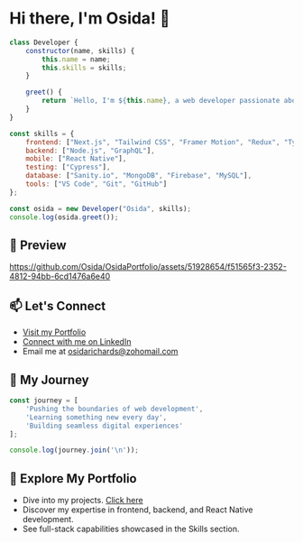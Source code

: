 # Hi there, I'm Osida! 👋

```javascript
class Developer {
    constructor(name, skills) {
        this.name = name;
        this.skills = skills;
    }

    greet() {
        return `Hello, I'm ${this.name}, a web developer passionate about full-stack development.`;
    }
}

const skills = {
    frontend: ["Next.js", "Tailwind CSS", "Framer Motion", "Redux", "TypeScript", "Figma"],
    backend: ["Node.js", "GraphQL"],
    mobile: ["React Native"],
    testing: ["Cypress"],
    database: ["Sanity.io", "MongoDB", "Firebase", "MySQL"],
    tools: ["VS Code", "Git", "GitHub"]
};

const osida = new Developer("Osida", skills);
console.log(osida.greet());
```
## 👀 Preview
https://github.com/Osida/OsidaPortfolio/assets/51928654/f51565f3-2352-4812-94bb-6cd1476a6e40

## 📫 Let's Connect

- [Visit my Portfolio](https://osida.vercel.app/)
- [Connect with me on LinkedIn](https://www.linkedin.com/in/osida-richards)
- Email me at [osidarichards@zohomail.com](mailto:osidarichards@zohomail.com)

## 🚀 My Journey

```javascript
const journey = [
    'Pushing the boundaries of web development',
    'Learning something new every day',
    'Building seamless digital experiences'
];

console.log(journey.join('\n'));
```

## 🚀 Explore My Portfolio

- Dive into my projects. [Click here](https://osida.vercel.app/)
- Discover my expertise in frontend, backend, and React Native development.
- See full-stack capabilities showcased in the Skills section.
